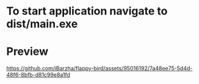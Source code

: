 # To start application navigate to dist/main.exe
# Preview
https://github.com/iBarzha/flappy-bird/assets/95016192/7a48ee75-5d4d-48f6-8bfb-d81c99e8a1fd

